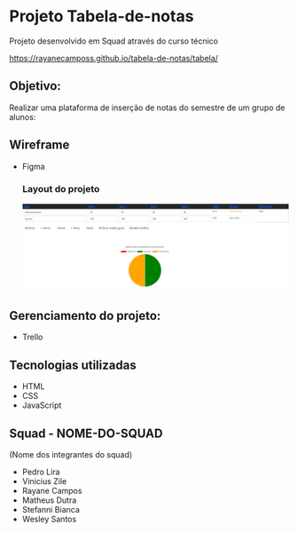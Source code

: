 # Projeto Tabela-de-notas

Projeto desenvolvido em Squad através do curso técnico<br>

https://rayanecamposs.github.io/tabela-de-notas/tabela/

## Objetivo:
 Realizar uma plataforma de inserção de notas do semestre de um grupo de alunos:

## Wireframe
- Figma

   ### Layout do projeto
   ![WEB](https://github.com/MatheusAlvarez/Projeto-CadastroDeAlunos/blob/main/_assets/layout.png)

## Gerenciamento do projeto:
- Trello

## Tecnologias utilizadas
- HTML
- CSS
- JavaScript

## Squad - NOME-DO-SQUAD
  (Nome dos integrantes do squad)
  - Pedro Lira 
  - Vinicius Zile
  - Rayane Campos
  - Matheus Dutra
  - Stefanni Bianca
  - Wesley Santos 
    
